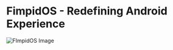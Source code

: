 </head>
<body>
    <h1>FimpidOS - Redefining Android Experience</h1>
    <img src="https://lkts.cc/old//fimpidimafe.png" alt="FImpidOS Image">
</body>
</html>
